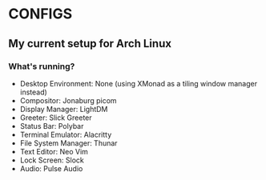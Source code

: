 # CONFIGS
## My current setup for Arch Linux

### What's running?
- Desktop Environment: None (using XMonad as a tiling window manager instead)
- Compositor: Jonaburg picom
- Display Manager: LightDM
- Greeter: Slick Greeter
- Status Bar: Polybar
- Terminal Emulator: Alacritty
- File System Manager: Thunar
- Text Editor: Neo Vim
- Lock Screen: Slock
- Audio: Pulse Audio
